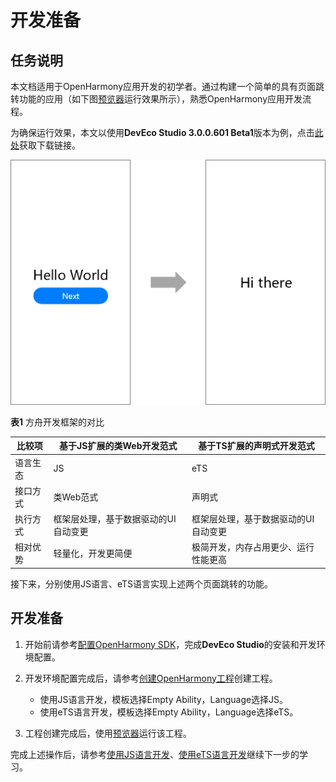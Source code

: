 # 开发准备

## 任务说明

本文档适用于OpenHarmony应用开发的初学者。通过构建一个简单的具有页面跳转功能的应用（如下图[预览器](https://developer.harmonyos.com/cn/docs/documentation/doc-guides/previewer-0000001054328973#ZH-CN_TOPIC_0000001056725592__section16523172216252)运行效果所示），熟悉OpenHarmony应用开发流程。

为确保运行效果，本文以使用**DevEco Studio 3.0.0.601 Beta1**版本为例，点击[此处](https://developer.harmonyos.com/cn/develop/deveco-studio#download_beta)获取下载链接。

![zh-cn_image_0000001172442490](figures/zh-cn_image_0000001172442490.png)

**表1** 方舟开发框架的对比

| 比较项 | 基于JS扩展的类Web开发范式 | 基于TS扩展的声明式开发范式 |
| -------- | -------- | -------- |
| 语言生态 | JS | eTS |
| 接口方式 | 类Web范式 | 声明式 |
| 执行方式 | 框架层处理，基于数据驱动的UI自动变更 | 框架层处理，基于数据驱动的UI自动变更 |
| 相对优势 | 轻量化，开发更简便 | 极简开发，内存占用更少、运行性能更高 |

接下来，分别使用JS语言、eTS语言实现上述两个页面跳转的功能。


## 开发准备

1. 开始前请参考[配置OpenHarmony SDK](../quick-start/configuring-openharmony-sdk.md)，完成**DevEco Studio**的安装和开发环境配置。

2. 开发环境配置完成后，请参考[创建OpenHarmony工程](../quick-start/use-wizard-to-create-project.md)创建工程。
   - 使用JS语言开发，模板选择Empty Ability，Language选择JS。
   - 使用eTS语言开发，模板选择Empty Ability，Language选择eTS。

3. 工程创建完成后，使用[预览器](https://developer.harmonyos.com/cn/docs/documentation/doc-guides/previewer-0000001054328973#ZH-CN_TOPIC_0000001056725592__section16523172216252)运行该工程。

完成上述操作后，请参考[使用JS语言开发](../quick-start/start-with-js.md)、[使用eTS语言开发](../quick-start/start-with-ets.md)继续下一步的学习。
